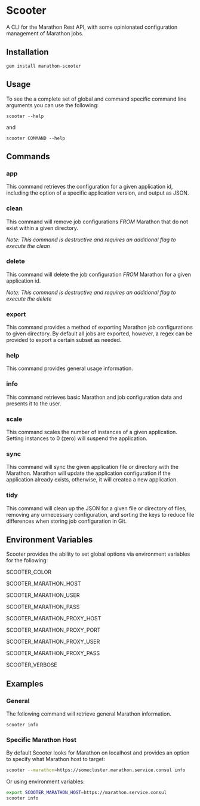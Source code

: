 # Scooter

A CLI for the Marathon Rest API, with some opinionated configuration management of Marathon jobs.

## Installation

````
gem install marathon-scooter
````

## Usage

To see the a complete set of global and command specific command line arguments you can use the following:

`scooter --help`

and

`scooter COMMAND --help`

## Commands

### app

This command retrieves the configuration for a given application id, including the option of a specific application version, and output as JSON.

### clean

This command will remove job configurations *FROM* Marathon that do not exist within a given directory.

*Note: This command is destructive and requires an additional flag to execute the clean*

### delete

This command will delete the job configuration *FROM* Marathon for a given application id.

*Note: This command is destructive and requires an additional flag to execute the delete*

### export

This command provides a method of exporting Marathon job configurations to given directory.  By default all jobs are exported, however, a regex can be provided to export a certain subset as needed.

### help

This command provides general usage information.

### info

This command retrieves basic Marathon and job configuration data and presents it to the user.

### scale

This command scales the number of instances of a given application.  Setting instances to 0 (zero) will suspend the application.

### sync

This command will sync the given application file or directory with the Marathon.  Marathon will update the application configuration if the application already exists, otherwise, it will createa a new application.

### tidy

This command will clean up the JSON for a given file or directory of files, removing any unnecessary configuration, and sorting the keys to reduce file differences when storing job configuration in Git.

## Environment Variables

Scooter provides the ability to set global options via environment variables for the following:

SCOOTER_COLOR

SCOOTER_MARATHON_HOST

SCOOTER_MARATHON_USER

SCOOTER_MARATHON_PASS

SCOOTER_MARATHON_PROXY_HOST

SCOOTER_MARATHON_PROXY_PORT

SCOOTER_MARATHON_PROXY_USER

SCOOTER_MARATHON_PROXY_PASS

SCOOTER_VERBOSE

## Examples

### General

The following command will retrieve general Marathon information.

````
scooter info
````

### Specific Marathon Host

By default Scooter looks for Marathon on localhost and provides an option to specify what Marathon host to target:

````bash
scooter --marathon=https://somecluster.marathon.service.consul info
````

Or using environment variables:

````bash
export SCOOTER_MARATHON_HOST=https://marathon.service.consul
scooter info
````
